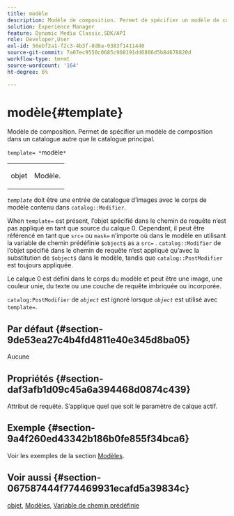 ```yaml
---
title: modèle
description: Modèle de composition. Permet de spécifier un modèle de composition situé dans un catalogue autre que le catalogue principal.
solution: Experience Manager
feature: Dynamic Media Classic,SDK/API
role: Developer,User
exl-id: 56ebf2a1-f2c3-4b3f-8d0a-9383f1411440
source-git-commit: 7a07ec9550c0685c908191dd6806d5b84678820d
workflow-type: tm+mt
source-wordcount: '164'
ht-degree: 6%

---
```


# modèle{#template}

Modèle de composition. Permet de spécifier un modèle de composition dans un catalogue autre que le catalogue principal.

`template= *`modèle`*`

<table id="simpletable_DEC6F4EB460D453B8F272C98C9C8B7E5"> 
 <tr class="strow"> 
  <td class="stentry"> <p><span class="varname"> objet</span> </p> </td> 
  <td class="stentry"> <p>Modèle. </p></td> 
 </tr> 
</table>

*`template`* doit être une entrée de catalogue d’images avec le corps de modèle contenu dans `catalog::Modifier`.

When `template=` est présent, l’objet spécifié dans le chemin de requête n’est pas appliqué en tant que source du calque 0. Cependant, il peut être référencé en tant que `src=` ou `mask=` n’importe où dans le modèle en utilisant la variable de chemin prédéfinie `$object$` as a `src=` . `catalog::Modifier` de l’objet spécifié dans le chemin de requête n’est appliqué qu’avec la substitution de `$object$` dans le modèle, tandis que `catalog::PostModifier` est toujours appliquée.

Le calque 0 est défini dans le corps du modèle et peut être une image, une couleur unie, du texte ou une couche de requête imbriquée ou incorporée.

`catalog:PostModifier` de *`object`* est ignoré lorsque *`object`* est utilisé avec `template=`.

## Par défaut {#section-9de53ea27c4b4fd4811e40e345d8ba05}

Aucune

## Propriétés {#section-daf3afb1d09c45a6a394468d0874c439}

Attribut de requête. S’applique quel que soit le paramètre de calque actif.

## Exemple {#section-9a4f260ed43342b186b0fe855f34bca6}

Voir les exemples de la section [Modèles](../../../../../is-api/http-ref/image-serving-api-ref/c-http-protocol-reference/c-templates/c-templates.md#concept-3cd2d2adae0e41b2979b9640244d4d3e).

## Voir aussi {#section-067587444f774469931ecafd5a39834c}

[objet](../../../../../is-api/http-ref/image-serving-api-ref/c-http-protocol-reference/c-data-types/r-object.md#reference-2591bd24548d462782c68d138ef795a0), [Modèles](../../../../../is-api/http-ref/image-serving-api-ref/c-http-protocol-reference/c-templates/c-templates.md#concept-3cd2d2adae0e41b2979b9640244d4d3e), [Variable de chemin prédéfinie](../../../../../is-api/http-ref/image-serving-api-ref/c-http-protocol-reference/c-syntax-and-features/r-is-http-substitution-variables.md#reference-90dc01aba44940e4acdd0c6476e7aa5a)
